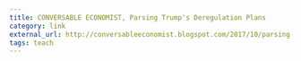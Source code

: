 ```yaml
---
title: CONVERSABLE ECONOMIST, Parsing Trump's Deregulation Plans
category: link
external_url: http://conversableeconomist.blogspot.com/2017/10/parsing-trumps-deregulation-plans.html
tags: teach
---
```

